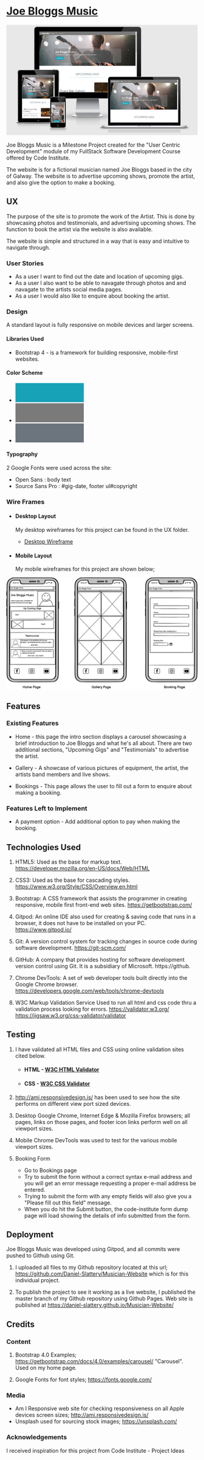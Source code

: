 # <a href="https://daniel-slattery.github.io/Musician-Website/" target="_blank">Joe Bloggs Music</a>

![responsive-page](assets/images/joe_bloggs_responsive.PNG)

Joe Bloggs Music is a Milestone Project created for the "User Centric Development"
module of my FullStack Software Development Course offered by Code Institute.

The website is for a fictional musician named Joe Bloggs based in the city of Galway.
The website is to advertise upcoming shows, promote the artist, and also give the option to
make a booking.

## UX

The purpose of the site is to promote the work of the Artist. This is done by showcasing photos and 
testimonials, and advertising upcoming shows. The function to book the artist via the website is also available.

The website is simple and structured in a way that is easy and intuitive to navigate through.

### User Stories
* As a user I want to find out the date and location of upcoming gigs. 
* As a user I also want to be able to navagate through photos and and navagate to the artists social media pages. 
* As a user I would also like to enquire about booking the artist.

### Design
A standard layout is fully responsive on mobile devices and larger screens.
#### Libraries Used
* Bootstrap 4 - is a framework for building responsive, mobile-first websites.

#### Color Scheme
* ![responsive-page](assets/UX/color_scheme/button-cyan.PNG)
* ![responsive-page](assets/UX/color_scheme/Heading-gray.PNG)
* ![responsive-page](assets/UX/color_scheme/muted-gray.PNG)

#### Typography
2 Google Fonts were used across the site:

* Open Sans : body text
* Source Sans Pro : #gig-date, footer ul#copyright

### Wire Frames
* #### Desktop Layout
    My desktop wireframes for this project can be found in the UX folder.

    *  [Desktop Wireframe](assets/UX/Desktop-Layout.pdf)

* #### Mobile Layout
    My mobile wireframes for this project are shown below;

![responsive-page](assets/UX/Phone-Layout.png)

## Features

### Existing Features
* Home - this page the intro section displays a carousel showcasing a brief introduction to Joe Bloggs
and what he's all about. 
There are two additional sections, "Upcoming Gigs" and "Testimonials" to advertise the artist.

* Gallery - A showcase of various pictures of equipment, the artist, the artists band members and live shows.

* Bookings - This page allows the user to fill out a form to enquire about making a booking.

### Features Left to Implement
* A payment option - Add additional option to pay when making the booking.

## Technologies Used
1. HTML5: Used as the base for markup text. https://developer.mozilla.org/en-US/docs/Web/HTML

2. CSS3: Used as the base for cascading styles. https://www.w3.org/Style/CSS/Overview.en.html

3. Bootstrap: A CSS framework that assists the programmer in creating responsive, mobile first front-end web sites. https://getbootstrap.com/

4. Gitpod: An online IDE also used for creating & saving code that runs in a browser, it does not have to be installed on your PC. https://www.gitpod.io/

5. Git: A version control system for tracking changes in source code during software development. https://git-scm.com/

6. GitHub: A company that provides hosting for software development version control using Git. It is a subsidiary of Microsoft. https://github.

7. Chrome DevTools: A set of web developer tools built directly into the Google Chrome browser. https://developers.google.com/web/tools/chrome-devtools

8. W3C Markup Validation Service Used to run all html and css code thru a validation process looking for errors. https://validator.w3.org/ https://jigsaw.w3.org/css-validator/validator

## Testing
1. I have validated all HTML files and CSS using online validation sites cited below.
    *  #### HTML - [W3C HTML Validator](https://validator.w3.org/)
    *  #### CSS - [W3C CSS Validator](https://jigsaw.w3.org/css-validator/)


2. http://ami.responsivedesign.is/ has been used to see how the site performs on different view port sized devices.

3. Desktop
Google Chrome, Internet Edge & Mozilla Firefox browsers; all pages, links on those pages, and footer icon links perform well on all viewport sizes. 

4. Mobile
Chrome DevTools was used to test for the various mobile viewport sizes.

5. Booking Form
    * Go to Bookings page
    * Try to submit the form without a correct syntax e-mail address and you will get an error message requesting a proper e-mail address be entered.
    * Trying to submit the form with any empty fields will also give you a "Please fill out this field" message.
    * When you do hit the Submit button, the code-institute form dump page will load showing the details of info submitted from the form.

## Deployment
Joe Bloggs Music was developed using Gitpod, and all commits were pushed to Github using Git.

1. I uploaded all files to my Github repository located at this url; https://github.com/Daniel-Slattery/Musician-Website which is for this individual project.

2. To publish the project to see it working as a live website, I published the master branch of my 
Github repository using Github Pages. 
Web site is published at https://daniel-slattery.github.io/Musician-Website/

## Credits

### Content
1. Bootstrap 4.0 Examples; https://getbootstrap.com/docs/4.0/examples/carousel/ "Carousel". Used on my home page.

2. Google Fonts for font styles; https://fonts.google.com/

### Media
* Am I Responsive web site for checking responsiveness on all Apple devices screen sizes; http://ami.responsivedesign.is/
* Unsplash used for sourcing stock images;  https://unsplash.com/
### Acknowledgements
I received inspiration for this project from Code Institute - Project Ideas